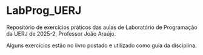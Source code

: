 # LabProg_UERJ
Repositório de exercícios práticos das aulas de Laboratório de Programação da UERJ de 2025-2, Professor João Araújo.

Alguns exercícios estão no livro postado e utilizado como guia da disciplina.
